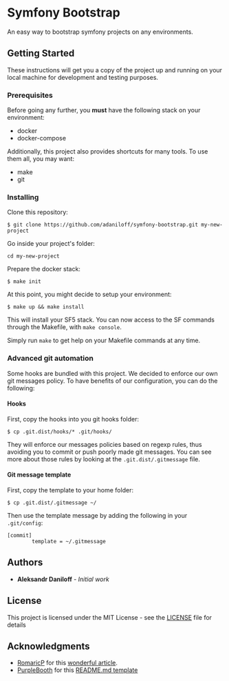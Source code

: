 # Symfony Bootstrap

An easy way to bootstrap symfony projects on any environments.

## Getting Started

These instructions will get you a copy of the project up and running on your local machine for development and testing purposes.

### Prerequisites

Before going any further, you **must** have the following stack on your environment:

- docker
- docker-compose 

Additionally, this project also provides shortcuts for many tools. To use them all, you may want:

- make
- git

### Installing

Clone this repository:

```
$ git clone https://github.com/adaniloff/symfony-bootstrap.git my-new-project
```

Go inside your project's folder:

```
cd my-new-project
```

Prepare the docker stack:

```
$ make init
```

At this point, you might decide to setup your environment:

```
$ make up && make install
```

This will install your SF5 stack.
You can now access to the SF commands through the Makefile, with `make console`.

Simply run `make` to get help on your Makefile commands at any time. 

### Advanced git automation

Some hooks are bundled with this project. We decided to enforce our own git messages policy. To have benefits of our configuration, you can do the following:

#### Hooks

First, copy the hooks into you git hooks folder:

```
$ cp .git.dist/hooks/* .git/hooks/
```

They will enforce our messages policies based on regexp rules, thus avoiding you to commit or push poorly made git messages. You can see more about those rules by looking at the `.git.dist/.gitmessage` file.

#### Git message template

First, copy the template to your home folder:

```
$ cp .git.dist/.gitmessage ~/
```

Then use the template message by adding the following in your `.git/config`:

```
[commit]
        template = ~/.gitmessage
```

## Authors

* **Aleksandr Daniloff** - *Initial work* 

## License

This project is licensed under the MIT License - see the [LICENSE](LICENSE) file for details

## Acknowledgments
- [RomaricP](https://github.com/romaricp) for this [wonderful article](https://medium.com/@romaricp/the-perfect-kit-starter-for-a-symfony-4-project-with-docker-and-php-7-2-fda447b6bca1). 
- [PurpleBooth](https://github.com/PurpleBooth) for this [README.md template](https://gist.github.com/PurpleBooth/109311bb0361f32d87a2)

